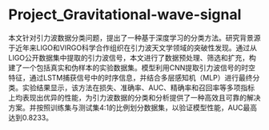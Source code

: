 # Project_Gravitational-wave-signal
本文针对引力波数据分类问题，提出了一种基于深度学习的分类方法。研究背景源于近年来LIGO和VIRGO科学合作组织在引力波天文学领域的突破性发现。通过从LIGO公开数据集中提取的引力波信号，本文进行了数据预处理、筛选和扩充，构建了一个包括真实和伪样本的实验数据集。模型利用CNN提取引力波信号的时空特征，通过LSTM捕获信号中的时序信息，并结合多层感知机（MLP）进行最终分类。实验结果显示，该方法在损失、准确率、AUC、精确率和召回率等多项指标上均表现出优异的性能，为引力波数据的分类和分析提供了一种高效且可靠的解决方案。并按照训练集与测试集4:1的比例划分数据集，以验证模型性能，AUC最高达到0.8233。
